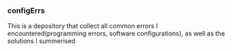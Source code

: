 ### configErrs
This is a depository that collect all common errors I encountered(programming errors, software configurations), as well as the solutions I summerised
